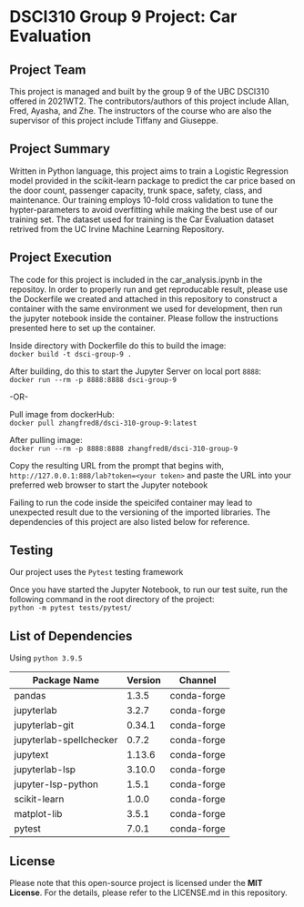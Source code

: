 
# DSCI310 Group 9 Project: Car Evaluation

## Project Team
This project is managed and built by the group 9 of the UBC DSCI310 offered in 2021WT2. The contributors/authors of this project include Allan, Fred, Ayasha, and Zhe. The instructors of the course who are also the supervisor of this project include Tiffany and Giuseppe.

## Project Summary
Written in Python language, this project aims to train a Logistic Regression model provided in the scikit-learn package to predict the car price based on the door count, passenger capacity, trunk space, safety, class, and maintenance. Our training employs 10-fold cross validation to tune the hypter-parameters to avoid overfitting while making the best use of our training set. The dataset used for training is the Car Evaluation dataset retrived from the UC Irvine Machine Learning Repository. 

## Project Execution
The code for this project is included in the car_analysis.ipynb in the repositoy. In order to properly run and get reproducable result, please use the Dockerfile we created and attached in this repository to construct a container with the same environment we used for development, then run the jupyter notebook inside the container. Please follow the instructions presented here to set up the container.

Inside directory with Dockerfile do this to build the image:  
`docker build -t dsci-group-9 .`  

After building, do this to start the Jupyter Server on local port `8888`:  
`docker run --rm -p 8888:8888 dsci-group-9`

-OR-  

Pull image from dockerHub:  
`docker pull zhangfred8/dsci-310-group-9:latest`  

After pulling image:  
`docker run --rm -p 8888:8888 zhangfred8/dsci-310-group-9`

Copy the resulting URL from the prompt that begins with,
`http://127.0.0.1:888/lab?token=<your token>`
and paste the URL into your preferred web browser to start the Jupyter notebook


Failing to run the code inside the speicifed container may lead to unexpected result due to the versioning of the imported libraries. The dependencies of this project are also listed below for reference. 

## Testing
Our project uses the `Pytest` testing framework

Once you have started the Jupyter Notebook, to run our test suite, 
run the following command in the root directory of the project:  
`python -m pytest tests/pytest/`


## List of Dependencies
Using `python 3.9.5`

Package Name              | Version     | Channel
--------------------------|-------------|----------
pandas                    | 1.3.5       | conda-forge
jupyterlab                | 3.2.7       | conda-forge
jupyterlab-git            | 0.34.1      | conda-forge
jupyterlab-spellchecker   | 0.7.2       | conda-forge
jupytext                  | 1.13.6      | conda-forge
jupyterlab-lsp            | 3.10.0      | conda-forge
jupyter-lsp-python        | 1.5.1       | conda-forge
scikit-learn              | 1.0.0       | conda-forge
matplot-lib               | 3.5.1       | conda-forge
pytest                    | 7.0.1       | conda-forge

## License
Please note that this open-source project is licensed under the **MIT License**. For the details, please refer to the LICENSE.md in this repository.

